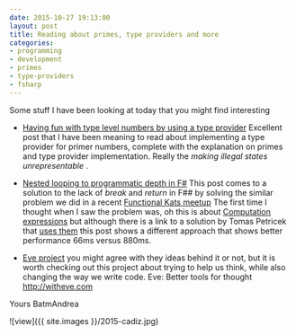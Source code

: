 ```yaml
---
date: 2015-10-27 19:13:00
layout: post
title: Reading about primes, type providers and more
categories:
- programming
- development
- primes
- type-providers
- fsharp
---
```


Some stuff I have been looking at today that you might find interesting

* [Having fun with type level numbers by using a type provider](http://gettingsharper.de/2014/12/19/having-fun-with-type-level-numbers-using-a-type-provider/)
Excellent post that I have been meaning to read about implementing a type provider for primer numbers, complete with the explanation on primes and type provider implementation. Really the *making illegal states unrepresentable* .

* [Nested looping to programmatic depth in F#](http://latkin.org/blog/2014/12/26/nested-looping-to-programmatic-depth-in-f/) This post comes to a solution to the lack of _break_ and _return_ in F## by solving the similar problem we did in a recent [Functional Kats meetup](http://www.meetup.com/FunctionalKats/events/225465966/) The first time I thought when I saw the problem was, oh this is about [Computation expressions](fsharpforfunandprofit.com/posts/computation-expressions-intro/) but although there is a link to a solution by Tomas Petricek that [uses them](http://tomasp.net/blog/imperative-i-return.aspx/) this post shows a different approach that shows better performance 66ms versus 880ms.  

* [Eve project](https://github.com/witheve/Eve) you might agree with they ideas behind it or not, but it is worth checking out this project about trying to help us think, while also changing the way we write code. Eve: Better tools for thought http://witheve.com



Yours BatmAndrea

![view]({{ site.images }}/2015-cadiz.jpg)

